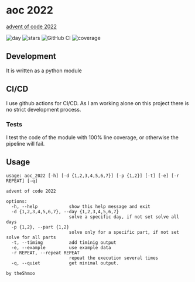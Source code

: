 # aoc 2022

[advent of code 2022](https://adventofcode.com/2022)

![day](https://img.shields.io/badge/day%20📅-6-blue)
![stars](https://img.shields.io/badge/stars%20⭐-12-yellow)
![GitHub CI](https://github.com/theShmoo/aoc2022/actions/workflows/workflow.yml/badge.svg)
![coverage](https://img.shields.io/badge/coverage-100%25-success)

## Development

It is written as a python module

## CI/CD

I use github actions for CI/CD.
As I am working alone on this project there is no strict development process.

### Tests

I test the code of the module with 100% line coverage,
or otherwise the pipeline will fail.

## Usage

```man
usage: aoc_2022 [-h] [-d {1,2,3,4,5,6,7}] [-p {1,2}] [-t] [-e] [-r REPEAT] [-q]

advent of code 2022

options:
  -h, --help            show this help message and exit
  -d {1,2,3,4,5,6,7}, --day {1,2,3,4,5,6,7}
                        solve a specific day, if not set solve all days
  -p {1,2}, --part {1,2}
                        solve only for a specific part, if not set solve for all parts
  -t, --timing          add timinig output
  -e, --example         use example data
  -r REPEAT, --repeat REPEAT
                        repeat the execution several times
  -q, --quiet           get minimal output.

by theShmoo
```
